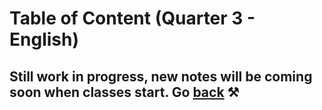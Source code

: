 # Table of Content (Quarter 3 - English)

## Still work in progress, new notes will be coming soon when classes start. Go [back](./index.md) ⚒️